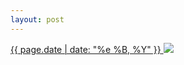 ```yaml
---
layout: post
---
```


<p>
  <a href="/339">
    <time>{{ page.date | date: "%e %B, %Y" }}</time>
  </a>
  <a href="/339"><img src="{{ site.assets_url }}/339.jpg"/></a>
</p>
